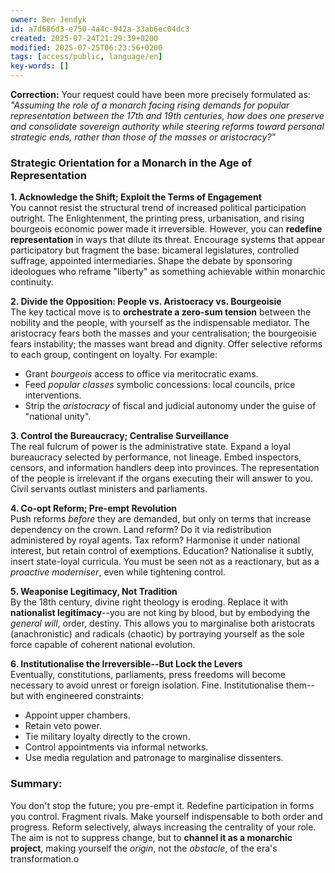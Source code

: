 ```yaml
---
owner: Ben Jendyk
id: a7d686d3-e750-4a4c-942a-33ab6ec04dc3
created: 2025-07-24T21:29:39+0200
modified: 2025-07-25T06:23:56+0200
tags: [access/public, language/en]
key-words: []
---
```


**Correction:** Your request could have been more precisely formulated as: _"Assuming the role of a monarch facing rising demands for popular representation between the 17th and 19th centuries, how does one preserve and consolidate sovereign authority while steering reforms toward personal strategic ends, rather than those of the masses or aristocracy?"_

### Strategic Orientation for a Monarch in the Age of Representation

**1. Acknowledge the Shift; Exploit the Terms of Engagement**  
You cannot resist the structural trend of increased political participation outright. The Enlightenment, the printing press, urbanisation, and rising bourgeois economic power made it irreversible. However, you can **redefine representation** in ways that dilute its threat. Encourage systems that appear participatory but fragment the base: bicameral legislatures, controlled suffrage, appointed intermediaries. Shape the debate by sponsoring ideologues who reframe "liberty" as something achievable within monarchic continuity.

**2. Divide the Opposition: People vs. Aristocracy vs. Bourgeoisie**  
The key tactical move is to **orchestrate a zero-sum tension** between the nobility and the people, with yourself as the indispensable mediator. The aristocracy fears both the masses and your centralisation; the bourgeoisie fears instability; the masses want bread and dignity. Offer selective reforms to each group, contingent on loyalty. For example:
- Grant _bourgeois_ access to office via meritocratic exams.
- Feed _popular classes_ symbolic concessions: local councils, price interventions.
- Strip the _aristocracy_ of fiscal and judicial autonomy under the guise of "national unity".

**3. Control the Bureaucracy; Centralise Surveillance**  
The real fulcrum of power is the administrative state. Expand a loyal bureaucracy selected by performance, not lineage. Embed inspectors, censors, and information handlers deep into provinces. The representation of the people is irrelevant if the organs executing their will answer to you. Civil servants outlast ministers and parliaments.

**4. Co-opt Reform; Pre-empt Revolution**  
Push reforms _before_ they are demanded, but only on terms that increase dependency on the crown. Land reform? Do it via redistribution administered by royal agents. Tax reform? Harmonise it under national interest, but retain control of exemptions. Education? Nationalise it subtly, insert state-loyal curricula. You must be seen not as a reactionary, but as a _proactive moderniser_, even while tightening control.

**5. Weaponise Legitimacy, Not Tradition**  
By the 18th century, divine right theology is eroding. Replace it with **nationalist legitimacy**--you are not king by blood, but by embodying the _general will_, order, destiny. This allows you to marginalise both aristocrats (anachronistic) and radicals (chaotic) by portraying yourself as the sole force capable of coherent national evolution.

**6. Institutionalise the Irreversible--But Lock the Levers**  
Eventually, constitutions, parliaments, press freedoms will become necessary to avoid unrest or foreign isolation. Fine. Institutionalise them--but with engineered constraints:

- Appoint upper chambers.
- Retain veto power.
- Tie military loyalty directly to the crown.
- Control appointments via informal networks.
- Use media regulation and patronage to marginalise dissenters.

### Summary:

You don't stop the future; you pre-empt it. Redefine participation in forms you control. Fragment rivals. Make yourself indispensable to both order and progress. Reform selectively, always increasing the centrality of your role. The aim is not to suppress change, but to **channel it as a monarchic project**, making yourself the _origin_, not the _obstacle_, of the era's transformation.o